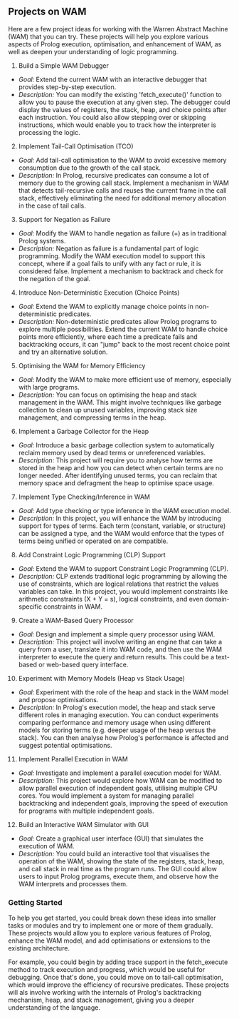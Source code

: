 
## Projects on WAM

Here are a few project ideas for working with the Warren Abstract Machine (WAM) that you can try.
These projects will help you explore various aspects of Prolog execution, optimisation,
and enhancement of WAM, as well as deepen your understanding of logic programming.

1. Build a Simple WAM Debugger
- *Goal:* Extend the current WAM with an interactive debugger that provides step-by-step execution.
- *Description:* You can modify the existing 'fetch_execute()' function to allow you to pause the
  execution at any given step. The debugger could display the values of registers, the stack, heap,
  and choice points after each instruction. You could also allow stepping over or skipping instructions,
  which would enable you to track how the interpreter is processing the logic.

2. Implement Tail-Call Optimisation (TCO)
- *Goal:* Add tail-call optimisation to the WAM to avoid excessive memory consumption due to the growth
  of the call stack.
- *Description:* In Prolog, recursive predicates can consume a lot of memory due to the growing call
  stack. Implement a mechanism in WAM that detects tail-recursive calls and reuses the current frame
  in the call stack, effectively eliminating the need for additional memory allocation in the case of
  tail calls.

3. Support for Negation as Failure
- *Goal:* Modify the WAM to handle negation as failure (\+) as in traditional Prolog systems.
- *Description:* Negation as failure is a fundamental part of logic programming. Modify the WAM execution
  model to support this concept, where if a goal fails to unify with any fact or rule, it is considered
  false. Implement a mechanism to backtrack and check for the negation of the goal.

4. Introduce Non-Deterministic Execution (Choice Points)
- *Goal:* Extend the WAM to explicitly manage choice points in non-deterministic predicates.
- *Description:* Non-deterministic predicates allow Prolog programs to explore multiple possibilities.
  Extend the current WAM to handle choice points more efficiently, where each time a predicate fails
  and backtracking occurs, it can "jump" back to the most recent choice point and try an alternative solution.

5. Optimising the WAM for Memory Efficiency
- *Goal:* Modify the WAM to make more efficient use of memory, especially with large programs.
- *Description:* You can focus on optimising the heap and stack management in the WAM. This might involve
  techniques like garbage collection to clean up unused variables, improving stack size management,
  and compressing terms in the heap.

6. Implement a Garbage Collector for the Heap
- *Goal:* Introduce a basic garbage collection system to automatically reclaim memory used by dead
  terms or unreferenced variables.
- *Description:* This project will require you to analyse how terms are stored in the heap and how you
  can detect when certain terms are no longer needed. After identifying unused terms, you can reclaim
  that memory space and defragment the heap to optimise space usage.

7. Implement Type Checking/Inference in WAM
- *Goal:* Add type checking or type inference in the WAM execution model.
- *Description:* In this project, you will enhance the WAM by introducing support for types of terms.
  Each term (constant, variable, or structure) can be assigned a type, and the WAM would enforce that
  the types of terms being unified or operated on are compatible.

8. Add Constraint Logic Programming (CLP) Support
- *Goal:* Extend the WAM to support Constraint Logic Programming (CLP).
- *Description:* CLP extends traditional logic programming by allowing the use of constraints, which are
  logical relations that restrict the values variables can take. In this project, you would implement
  constraints like arithmetic constraints (X + Y = s), logical constraints, and even domain-specific
  constraints in WAM.

9. Create a WAM-Based Query Processor
- *Goal:* Design and implement a simple query processor using WAM.
- *Description:* This project will involve writing an engine that can take a query from a user, translate
  it into WAM code, and then use the WAM interpreter to execute the query and return results. This could
  be a text-based or web-based query interface.

10. Experiment with Memory Models (Heap vs Stack Usage)
- *Goal:* Experiment with the role of the heap and stack in the WAM model and propose optimisations.
- *Description:* In Prolog's execution model, the heap and stack serve different roles in managing
  execution. You can conduct experiments comparing performance and memory usage when using different
  models for storing terms (e.g. deeper usage of the heap versus the stack). You can then analyse
  how Prolog's performance is affected and suggest potential optimisations.

11. Implement Parallel Execution in WAM
- *Goal:* Investigate and implement a parallel execution model for WAM.
- *Description:* This project would explore how WAM can be modified to allow parallel execution of
  independent goals, utilising multiple CPU cores. You would implement a system for managing parallel
  backtracking and independent goals, improving the speed of execution for programs with multiple
  independent goals.

12. Build an Interactive WAM Simulator with GUI
- *Goal:* Create a graphical user interface (GUI) that simulates the execution of WAM.
- *Description:* You could build an interactive tool that visualises the operation of the WAM, showing
  the state of the registers, stack, heap, and call stack in real time as the program runs. The GUI
  could allow users to input Prolog programs, execute them, and observe how the WAM interprets and
  processes them.


### Getting Started

To help you get started, you could break down these ideas into smaller tasks or modules and
try to implement one or more of them gradually. These projects would allow you to explore
various features of Prolog, enhance the WAM model, and add optimisations or extensions to the
existing architecture.

For example, you could begin by adding trace support in the fetch_execute method to track execution
and progress, which would be useful for debugging. Once that's done, you could move on to tail-call
optimisation, which would improve the efficiency of recursive predicates. These projects will als
involve working with the internals of Prolog's backtracking mechanism, heap, and stack management,
giving you a deeper understanding of the language.
